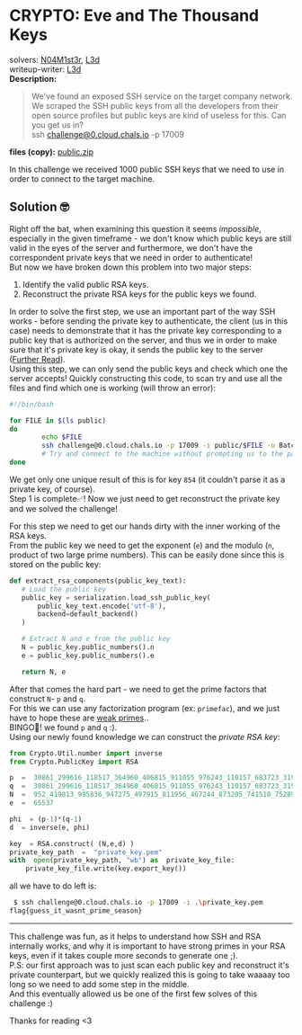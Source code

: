 # CRYPTO: Eve and The Thousand Keys
solvers: [N04M1st3r](https://github.com/N04M1st3r), [L3d](https://github.com/imL3d)  
writeup-writer: [L3d](https://github.com/imL3d)  
**Description:**
> We've found an exposed SSH service on the target company network. We scraped the SSH public keys from all the developers from their open source profiles but public keys are kind of useless for this. Can you get us in?  
> ssh challenge@0.cloud.chals.io -p 17009

**files (copy):** [public.zip](files/public.zip)  

In this challenge we received 1000 public SSH keys that we need to use in order to connect to the target machine.
## Solution 🤓
Right off the bat, when examining this question it seems _impossible_, especially in the given timeframe - we don't know which public keys are still valid in the eyes of the server and furthermore, we don't have the correspondent private keys that we need in order to authenticate!  
But now we have broken down this problem into two major steps:
1. Identify the valid public RSA keys.
2. Reconstruct the private RSA keys for the public keys we found.   

In order to solve the first step, we use an important part of the way SSH works - before sending the private key to authenticate, the client (us in this case) needs to demonstrate that it has the private key corresponding to a public key that is authorized on the server, and thus we in order to make sure that it's private key is okay, it sends the public key to the server ([Further Read](https://security.stackexchange.com/questions/152594/understanding-the-offering-rsa-public-key-step-during-ssh-connection-initializ)).  
Using this step, we can only send the public keys and check which one the server accepts!
Quickly constructing this code, to scan try and use all the files and find which one is working (will throw an error):
```bash
#!/bin/bash

for FILE in $(ls public)
do
        echo $FILE
        ssh challenge@0.cloud.chals.io -p 17009 -i public/$FILE -o BatchMode=yes -o StrictHostKeyChecking=no
        # Try and connect to the machine without prompting us to the password
done
```
We get only one unique result of this is for key  `854` (it couldn't parse it as a private key, of course).  
 Step 1 is complete✅! Now we just need to get reconstruct the private key and we solved the challenge!   
  
 For this step we need to get our hands dirty with the inner working of the RSA keys.   
 From the public key we need to get the exponent (`e`) and the modulo (`n`, product of two large prime numbers). This can be easily done since this is stored on the public key:
 ```python
def extract_rsa_components(public_key_text):
    # Load the public key
    public_key = serialization.load_ssh_public_key(
        public_key_text.encode('utf-8'),
        backend=default_backend()
    )

    # Extract N and e from the public key
    N = public_key.public_numbers().n
    e = public_key.public_numbers().e

    return N, e
 ```
After that comes the hard part - we need to get the prime factors that construct `N`- `p` and `q`.  
For this we can use any factorization program (ex: `primefac`), and we just have to hope these are [weak primes](https://en.wikipedia.org/wiki/Strong_prime)..   
BINGO🥳! we found `p` and `q` :).  
Using our newly found knowledge we can construct the _private RSA key_:
```python
from Crypto.Util.number import inverse
from Crypto.PublicKey import RSA

p  =  30861_299616_118517_364960_406815_911055_976243_110157_683723_319442_022873_349805_419532_151757_039189_854767_848548_715555_865687_768882_574244_301553_049602_003559_100636_144903_896877_173789_553598_765259_403720_551124_697870_578287_287262_101929_970140_879662_863582_135843_358217_467942_231087_553356_176050_156208_156525_711112_211997_263141_509728_630639_228901_822847_186260_694710_469056_713124_099983_925425_183538_773140_902560_773853_220066_101946_250791_679802_294219_974455_544074_264409_998357_403679_214832_515768_482336_566193_088628_924203_936027_207609_854925_079137_622222_790588_341307_879490_778229_706710_050341_839987_087470_733731_205351_304558_418796_553185_016142_376769_459733_857564_487527
q  =  30861_299616_118517_364960_406815_911055_976243_110157_683723_319442_022873_349805_419532_151757_039189_854767_848548_715555_865687_768882_574244_301553_049602_003559_100636_144903_896877_173789_553598_765259_403720_551124_697870_578287_287262_101929_970140_879662_863582_135843_358217_467942_231087_553356_176050_156208_156525_711112_211997_263141_509728_630639_228901_822847_186260_694710_469056_713124_099983_925425_183538_773140_902560_773853_220066_101946_250791_679802_294219_974455_544074_264409_998357_403679_214832_515768_482336_566193_088628_924203_936027_207609_854925_079137_622222_790588_341307_879490_778229_706710_050341_839987_087470_733731_205351_304558_418796_553185_016142_376769_459733_857564_489057
N  =  952_419813_995836_947275_497915_811956_467244_873205_741510_752896_284035_314516_961739_679178_389693_778475_589695_117585_714904_018177_262141_939242_553848_717016_738701_193627_687579_521562_942892_529305_886395_450474_932710_088165_653853_573541_423903_825238_859633_051272_624257_763712_501795_538764_924058_575819_125749_832903_797895_218009_087685_147449_103151_872561_760345_651418_181162_698899_642092_409478_972988_923250_588900_640764_775330_242974_742049_126979_359141_500912_010940_902199_691552_097606_346988_592773_480778_604969_241348_737658_545197_044078_207578_215236_325880_048570_005698_902151_429681_738214_882907_076930_579854_871136_781308_235712_152932_281441_682193_300190_605834_194733_306012_347602_106783_778522_374410_138013_579552_220695_209495_922305_403459_241560_590013_776624_848008_178680_512295_080648_678693_582250_079291_305944_285720_547730_709602_412666_295581_860165_423635_285892_574190_567667_254940_521202_137352_530558_148128_828200_595066_102187_154831_079723_828239_299147_225649_933271_723464_971702_849899_341596_100283_328423_968424_257513_376485_094862_650220_806148_003910_152608_322946_875062_589536_883910_291665_237184_170718_718649_446339_273245_032170_921852_277454_427644_318175_432552_065601_558775_385138_833520_330849_738734_334134_361153_824649_984248_398192_693906_734178_959368_337043_068436_362753_410330_180723_156553_139936_369421_374896_668097_702304_743651_519804_492039
e  =  65537

phi  = (p-1)*(q-1)
d  = inverse(e, phi)

key  = RSA.construct( (N,e,d) )
private_key_path  =  "private_key.pem"
with  open(private_key_path, "wb") as  private_key_file:
	private_key_file.write(key.export_key())
```
all we have to do left is:  
```bash
 $ ssh challenge@0.cloud.chals.io -p 17009 -i .\private_key.pem
flag{guess_it_wasnt_prime_season}
```
    
---
This challenge was fun, as it helps to understand how SSH and RSA internally works, and why it is important to have strong primes in your RSA keys, even if it takes couple more seconds to generate one ;).  
P.S: our first approach was to just scan each public key and reconstruct it's private counterpart, but we quickly realized this is going to take waaaay too long so we need to add some step in the middle.  
And this eventually allowed us be one of the first few solves of this challenge :)
  
Thanks for reading <3
